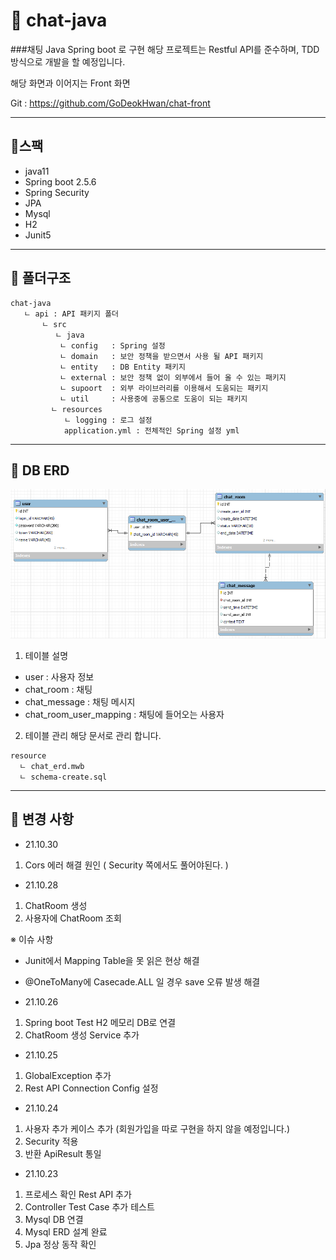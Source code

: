 # 🤺 chat-java
###채팅 Java Spring boot 로 구현
해당 프로젝트는 Restful API를 준수하며, TDD 방식으로 개발을 할 예정입니다.

해당 화면과 이어지는 Front 화면

Git : https://github.com/GoDeokHwan/chat-front

***
## 📜스팩

- java11
- Spring boot 2.5.6
- Spring Security
- JPA
- Mysql
- H2
- Junit5

***
## 📜 폴더구조

```
chat-java
   ㄴ api : API 패키지 폴더
       ㄴ src
          ㄴ java 
           ㄴ config   : Spring 설정
           ㄴ domain   : 보안 정책을 받으면서 사용 될 API 패키지
           ㄴ entity   : DB Entity 패키지 
           ㄴ external : 보안 정책 없이 외부에서 들어 올 수 있는 패키지
           ㄴ supoort  : 외부 라이브러리를 이용해서 도움되는 패키지 
           ㄴ util     : 사용중에 공통으로 도움이 되는 패키지
         ㄴ resources
            ㄴ logging : 로그 설정 
            application.yml : 전체적인 Spring 설정 yml            
```
***
## 📜 DB ERD
![img.png](img.png)

1. 테이블 설명
- user : 사용자 정보
- chat_room : 채팅
- chat_message : 채팅 메시지
- chat_room_user_mapping : 채팅에 들어오는 사용자

2. 테이블 관리 해당 문서로 관리 합니다.
```
resource
  ㄴ chat_erd.mwb
  ㄴ schema-create.sql
```


***
## 📜 변경 사항
- 21.10.30
1. Cors 에러 해결 원인 ( Security 쪽에서도 풀어야된다. )

- 21.10.28
1. ChatRoom 생성
2. 사용자에 ChatRoom 조회 

※ 이슈 사항

- Junit에서 Mapping Table을 못 읽은 현상 해결
- @OneToMany에 Casecade.ALL 일 경우 save 오류 발생 해결 



- 21.10.26
1. Spring boot Test H2 메모리 DB로 연결 
2. ChatRoom 생성 Service 추가 

- 21.10.25
1. GlobalException 추가
2. Rest API Connection Config 설정 

- 21.10.24
1. 사용자 추가 케이스 추가 (회원가입을 따로 구현을 하지 않을 예정입니다.)
2. Security 적용 
3. 반환 ApiResult 통일 

- 21.10.23
1. 프로세스 확인 Rest API 추가
2. Controller Test Case 추가 테스트 
3. Mysql DB 연결
4. Mysql ERD 설계 완료 
5. Jpa 정상 동작 확인